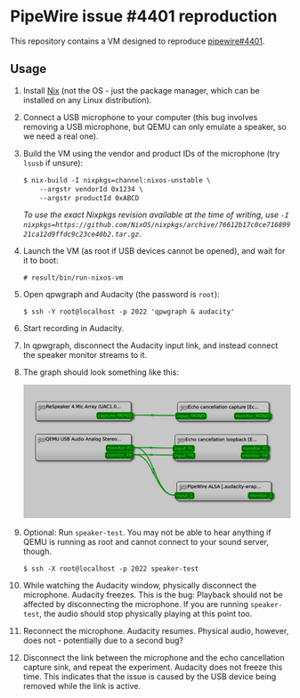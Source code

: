 # PipeWire issue #4401 reproduction

This repository contains a VM designed to reproduce [pipewire#4401](https://gitlab.freedesktop.org/pipewire/pipewire/-/issues/4401).

## Usage

1. Install [Nix](https://nixos.org/download) (not the OS - just the package manager, which can be installed on any Linux distribution).

2. Connect a USB microphone to your computer (this bug involves removing a USB microphone, but QEMU can only emulate a speaker, so we need a real one).

3. Build the VM using the vendor and product IDs of the microphone (try `lsusb` if unsure):

   ```console
   $ nix-build -I nixpkgs=channel:nixos-unstable \
       --argstr vendorId 0x1234 \
       --argstr productId 0xABCD
   ```

   _To use the exact Nixpkgs revision available at the time of writing, use `-I nixpkgs=https://github.com/NixOS/nixpkgs/archive/76612b17c0ce71689921ca12d9ffdc9c23ce40b2.tar.gz`._

4. Launch the VM (as root if USB devices cannot be opened), and wait for it to boot:

   ```console
   # result/bin/run-nixos-vm
   ```

5. Open qpwgraph and Audacity (the password is `root`):

   ```console
   $ ssh -Y root@localhost -p 2022 'qpwgraph & audacity'
   ```

6. Start recording in Audacity.

7. In qpwgraph, disconnect the Audacity input link, and instead connect the
   speaker monitor streams to it.

8. The graph should look something like this:

    ![initial_graph](screenshots/initial_graph.png)

9. Optional: Run `speaker-test`. You may not be able to hear anything if QEMU
   is running as root and cannot connect to your sound server, though.

   ```console
   $ ssh -X root@localhost -p 2022 speaker-test
   ```

10. While watching the Audacity window, physically disconnect the microphone.
   Audacity freezes. This is the bug: Playback should not be affected by
   disconnecting the microphone. If you are running `speaker-test`, the audio
   should stop physically playing at this point too.

11. Reconnect the microphone. Audacity resumes. Physical audio, however, does
    not - potentially due to a second bug?

12. Disconnect the link between the microphone and the echo cancellation capture
    sink, and repeat the experiment. Audacity does not freeze this time. This
    indicates that the issue is caused by the USB device being removed while the
    link is active.